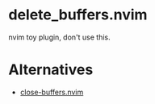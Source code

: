 # delete_buffers.nvim

nvim toy plugin, don't use this.

# Alternatives

* [close-buffers.nvim](https://github.com/kazhala/close-buffers.nvim/blob/master/lua/close_buffers/buffers.lua)
